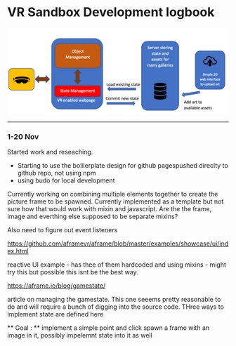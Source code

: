 #  VR Sandbox Development logbook

![Screenshot of A-Blast main menu](assets/readme/intro.png)

----------------------------------------------------------------

### 1-20 Nov

Started work and reseaching.

- Starting to use the bolilerplate design for github pagespushed direclty to github repo, not using npm
- using budo for local development

Currently working on combining multiple elements together to create the picture frame to be spawned. Currently implemented as a template but not sure how that would work with mixin and javascript. Are the the frame, image and everthing else supposed to be separate mixins? 

Also need to figure out event listeners

https://github.com/aframevr/aframe/blob/master/examples/showcase/ui/index.html

reactive UI example - has thee of them hardcoded and using mixins - might try this but possible this isnt be the best way. 

https://aframe.io/blog/gamestate/

article on managing the gamestate. This one seeems pretty reasonable to do and will require a bunch of digging into the source code. 
THree ways to implement state are defined here

** Goal : ** implement a simple point and click spawn a frame with an image in it, possibly impelemnt state into it as well